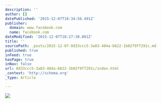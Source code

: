 ```yaml
---
description: ''
author: []
datePublished: '2015-12-07T18:34:56.491Z'
publisher:
  domain: www.facebook.com
  name: facebook.com
dateModified: '2015-12-07T18:27:38.881Z'
title: ''
sourcePath: _posts/2015-12-07-8d33ccc5-3a83-484a-b622-1b02f9ff291c.md
published: true
inFeed: true
hasPage: true
inNav: false
url: 8d33ccc5-3a83-484a-b622-1b02f9ff291c/index.html
_context: 'http://schema.org'
_type: Article

---
```

![](https://scontent-arn2-1.xx.fbcdn.net/hphotos-xat1/v/t1.0-9/11148329_10205709505949359_5692497302471017786_n.jpg?oh=ef3a83e2320801d2651690584de7db07&oe=56DDF6A8)